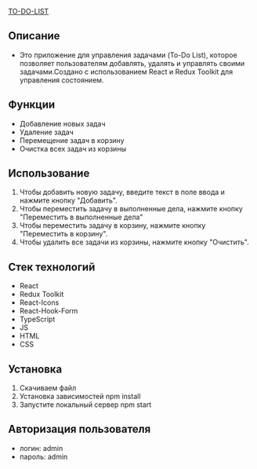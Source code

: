 [TO-DO-LIST](https://github.com/EkaterinaRomachenko/todo-list)

## Описание
- Это приложение для управления задачами (To-Do List), которое позволяет пользователям добавлять, удалять и управлять своими задачами.Создано с использованием React и Redux Toolkit для управления состоянием.

## Функции

- Добавление новых задач
- Удаление задач
- Перемещение задач в корзину
- Очистка всех задач из корзины

## Использование

1. Чтобы добавить новую задачу, введите текст в поле ввода и нажмите кнопку "Добавить".
2. Чтобы переместить задачу в выполненные дела, нажмите кнопку "Переместить в выполненные дела"
3. Чтобы переместить задачу в корзину, нажмите кнопку "Переместить в корзину".
4. Чтобы удалить все задачи из корзины, нажмите кнопку "Очистить".

## Стек технологий
- React
- Redux Toolkit
- React-Icons
- React-Hook-Form
- TypeScript
- JS
- HTML
- CSS

## Установка 

1. Скачиваем файл
2. Установка зависимостей 
   npm install
3. Запустите локальный сервер 
   npm start

## Авторизация пользователя 
- логин: admin
- пароль: admin
